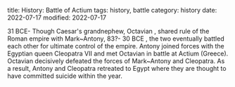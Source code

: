 title: History: Battle of Actium
tags: history, battle
category: history
date: 2022-07-17
modified: 2022-07-17


31 BCE-
Though Caesar's grandnephew,
 Octavian
, shared rule of the Roman empire with
Mark~Antony, 83?-
30 BCE
, the two eventually battled each
other for ultimate control of the empire. Antony joined forces with
the Egyptian queen Cleopatra VII and met Octavian in battle at
Actium (Greece). Octavian decisively defeated the forces of Mark~Antony
and Cleopatra. As a result, Antony and Cleopatra retreated
to Egypt where they are thought to have committed suicide within the year.




